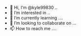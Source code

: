 - 👋 Hi, I’m @kyle99830 ..
- 👀 I’m interested in ..
- 🌱 I’m currently learning ....
- 💞️ I’m looking to collaborate on ...
- 📫 How to reach me ....

<!---
kyle9983/kyle9983 is a ✨ special ✨ repository because its `README.md` (this file) appears on your GitHub profile.
You can click the Preview link to take a look at your changes.
--->
